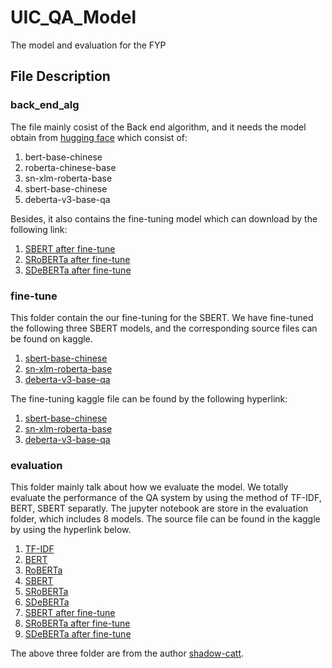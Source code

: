 # UIC_QA_Model
The model and evaluation for the FYP

## File Description
### back_end_alg
The file mainly cosist of the Back end algorithm, and it needs the model obtain from [hugging face](https://huggingface.co/models) which consist of: 

1. bert-base-chinese
2. roberta-chinese-base
3. sn-xlm-roberta-base
4. sbert-base-chinese
5. deberta-v3-base-qa

Besides, it also contains the fine-tuning model which can download by the following link:

1. [SBERT after fine-tune](https://www.kaggle.com/code/shadowcattin/ealuation-sbert-finet-fyp/data)
2. [SRoBERTa after fine-tune](https://www.kaggle.com/code/shadowcattin/ealuation-sbert-ro-fit-fyp/data)
3. [SDeBERTa after fine-tune](https://www.kaggle.com/code/shadowcattin/ealuation-sbert-de-finet-fyp/data)

### fine-tune
This folder contain the our fine-tuning for the SBERT. We have fine-tuned the following three SBERT models, and the corresponding source files can be found on kaggle.

1. [sbert-base-chinese](https://huggingface.co/uer/sbert-base-chinese-nli)
2. [sn-xlm-roberta-base](https://huggingface.co/symanto/sn-xlm-roberta-base-snli-mnli-anli-xnli)
3. [deberta-v3-base-qa](https://huggingface.co/jamescalam/deberta-v3-base-qa)

The fine-tuning kaggle file can be found by the following hyperlink:

1. [sbert-base-chinese](https://www.kaggle.com/shadowcattin/sentence-embedding-fyp)
2. [sn-xlm-roberta-base](https://www.kaggle.com/shadowcattin/sentence-embedding-roberta-fyp)
3. [deberta-v3-base-qa](https://www.kaggle.com/shadowcattin/sentence-embedding-deberta-fyp)

### evaluation
This folder mainly talk about how we evaluate the model. We totally evaluate the performance of the QA system by using the method of TF-IDF, BERT, SBERT separatly. 
The jupyter notebook are store in the evaluation folder, which includes 8 models. The source file can be found in the kaggle by using the hyperlink below.

1. [TF-IDF](https://www.kaggle.com/code/shadowcattin/ealuation-tfidf-fyp)
2. [BERT](https://www.kaggle.com/code/shadowcattin/ealuation-bert-emb-fyp)
3. [RoBERTa](https://www.kaggle.com/code/shadowcattin/sentence-embedding-roberta-fyp)
4. [SBERT](https://www.kaggle.com/code/shadowcattin/ealuation-sbert-base-fyp)
5. [SRoBERTa](https://www.kaggle.com/code/shadowcattin/ealuation-sbert-ro-fit-fyp)
6. [SDeBERTa](https://www.kaggle.com/code/shadowcattin/ealuation-sbert-deber-fyp)
7. [SBERT after fine-tune](https://www.kaggle.com/code/shadowcattin/ealuation-sbert-finet-fyp)
8. [SRoBERTa after fine-tune](https://www.kaggle.com/code/shadowcattin/ealuation-sbert-ro-fit-fyp)
9. [SDeBERTa after fine-tune](https://www.kaggle.com/code/shadowcattin/ealuation-sbert-de-finet-fyp)

The above three folder are from the author [shadow-catt](https://github.com/shadow-catt).


